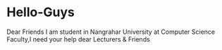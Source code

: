 # Hello-Guys
Dear Friends
            I am student in Nangrahar University at Computer Science Faculty,I need your help dear Lecturers & Friends 
